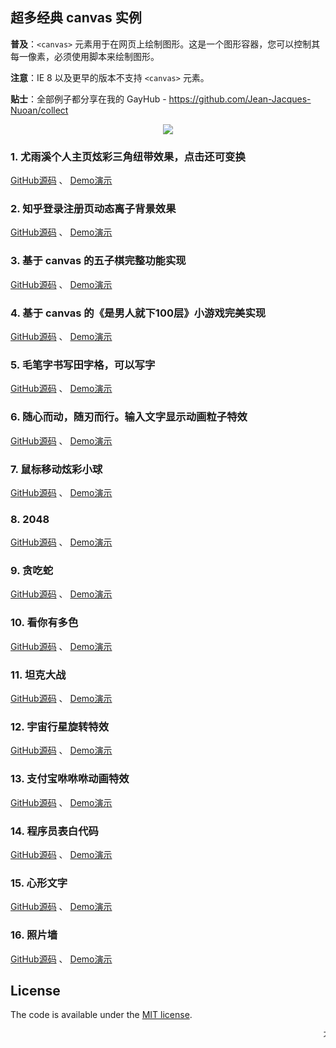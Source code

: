 
## 超多经典 canvas 实例

**普及**：`<canvas>` 元素用于在网页上绘制图形。这是一个图形容器，您可以控制其每一像素，必须使用脚本来绘制图形。

**注意**：IE 8 以及更早的版本不支持 `<canvas>` 元素。

**贴士**：全部例子都分享在我的 GayHub - <https://github.com/Jean-Jacques-Nuoan/collect>

<p align="center">
  <a href="https://juejin.im/entry/59901e12f265da3e207709b0/detail"><img src="https://badge.juejin.im/entry/59901e12f265da3e207709b0/likes.svg?style=plastic"></a>
</p>

### 1. 尤雨溪个人主页炫彩三角纽带效果，点击还可变换

[GitHub源码](https://github.com/Jean-Jacques-Nuoan/collect) 、 [Demo演示](https://jean-jacques-nuoan.github.io/canvas-special/evan-you/index.html)

### 2. 知乎登录注册页动态离子背景效果

[GitHub源码](https://github.com/Jean-Jacques-Nuoan/collect) 、 [Demo演示](https://jean-jacques-nuoan.github.io/canvas-special/zhihu/index.html)

### 3. 基于 canvas 的五子棋完整功能实现

[GitHub源码](https://github.com/Jean-Jacques-Nuoan/collect) 、 [Demo演示](https://jean-jacques-nuoan.github.io/canvas-special/five-chess/index.html)


### 4. 基于 canvas 的《是男人就下100层》小游戏完美实现

[GitHub源码](https://github.com/Jean-Jacques-Nuoan/collect) 、 [Demo演示](https://jean-jacques-nuoan.github.io/canvas-special/man-down100/index.html)


### 5. 毛笔字书写田字格，可以写字

[GitHub源码](https://github.com/Jean-Jacques-Nuoan/collect) 、 [Demo演示](https://jean-jacques-nuoan.github.io/canvas-special/brush/index.html)


### 6. 随心而动，随刃而行。输入文字显示动画粒子特效

[GitHub源码](https://github.com/Jean-Jacques-Nuoan/collect) 、 [Demo演示](https://jean-jacques-nuoan.github.io/canvas-special/side-text/index.html)

### 7. 鼠标移动炫彩小球

[GitHub源码](https://github.com/Jean-Jacques-Nuoan/collect) 、 [Demo演示](https://jean-jacques-nuoan.github.io/canvas-special/globule/index.html)

### 8. 2048

[GitHub源码](https://github.com/Jean-Jacques-Nuoan/collect) 、 [Demo演示](https://jean-jacques-nuoan.github.io/canvas-special/game2048/index.html)

### 9. 贪吃蛇

[GitHub源码](https://github.com/Jean-Jacques-Nuoan/collect) 、 [Demo演示](https://jean-jacques-nuoan.github.io/canvas-special/snake/index.html)

### 10. 看你有多色

[GitHub源码](https://github.com/Jean-Jacques-Nuoan/collect) 、 [Demo演示](https://jean-jacques-nuoan.github.io/canvas-special/look-def-color/index.html)

### 11. 坦克大战

[GitHub源码](https://github.com/Jean-Jacques-Nuoan/collect) 、 [Demo演示](https://jean-jacques-nuoan.github.io/canvas-special/tank/index.html)

### 12. 宇宙行星旋转特效

[GitHub源码](https://github.com/Jean-Jacques-Nuoan/collect) 、 [Demo演示](https://jean-jacques-nuoan.github.io/canvas-special/universe/index.html)

### 13. 支付宝咻咻咻动画特效

[GitHub源码](https://github.com/Jean-Jacques-Nuoan/collect) 、 [Demo演示](https://jean-jacques-nuoan.github.io/canvas-special/alipay/index.html)

### 14. 程序员表白代码

[GitHub源码](https://github.com/Jean-Jacques-Nuoan/collect) 、 [Demo演示](https://jean-jacques-nuoan.github.io/canvas-special/love-time/index.html)

### 15. 心形文字

[GitHub源码](https://github.com/Jean-Jacques-Nuoan/collect) 、 [Demo演示](https://jean-jacques-nuoan.github.io/canvas-special/heart/index.html)

### 16. 照片墙

[GitHub源码](https://github.com/Jean-Jacques-Nuoan/collect) 、 [Demo演示](https://jean-jacques-nuoan.github.io/canvas-special/photo-wall/index.html)


## License

The code is available under the [MIT license](https://opensource.org/licenses/MIT).

<marquee>不断更新，欢迎补充！</marquee>

